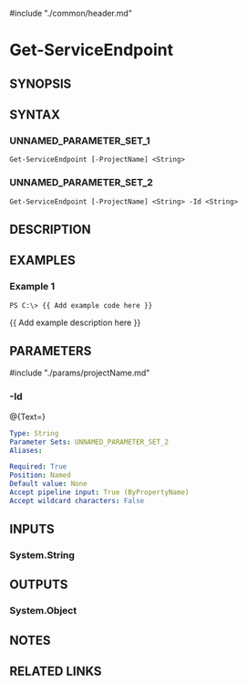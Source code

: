 #include "./common/header.md"

# Get-ServiceEndpoint

## SYNOPSIS

## SYNTAX

### UNNAMED_PARAMETER_SET_1
```
Get-ServiceEndpoint [-ProjectName] <String>
```

### UNNAMED_PARAMETER_SET_2
```
Get-ServiceEndpoint [-ProjectName] <String> -Id <String>
```

## DESCRIPTION

## EXAMPLES

### Example 1
```
PS C:\> {{ Add example code here }}
```

{{ Add example description here }}

## PARAMETERS

#include "./params/projectName.md"

### -Id
@{Text=}

```yaml
Type: String
Parameter Sets: UNNAMED_PARAMETER_SET_2
Aliases: 

Required: True
Position: Named
Default value: None
Accept pipeline input: True (ByPropertyName)
Accept wildcard characters: False
```

## INPUTS

### System.String

## OUTPUTS

### System.Object

## NOTES

## RELATED LINKS

